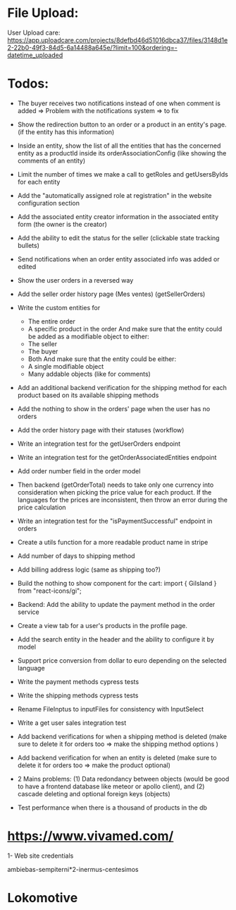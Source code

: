 # File Upload:

User Upload care:
https://app.uploadcare.com/projects/8defbd46d51016dbca37/files/3148d1e2-22b0-49f3-84d5-6a14488a645e/?limit=100&ordering=-datetime_uploaded

# Todos:

- The buyer receives two notifications instead of one when comment is added => Problem with the notifications system => to fix
- Show the redirection button to an order or a product in an entity's page. (if the entity has this information)
- Inside an entity, show the list of all the entities that has the concerned entity as a productId inside its orderAssociationConfig (like showing the comments of an entity)
- Limit the number of times we make a call to getRoles and getUsersByIds for each entity
- Add the "automatically assigned role at registration" in the website configuration section
- Add the associated entity creator information in the associated entity form (the owner is the creator)
- Add the ability to edit the status for the seller (clickable state tracking bullets)
- Send notifications when an order entity associated info was added or edited
- Show the user orders in a reversed way
- Add the seller order history page (Mes ventes) (getSellerOrders)
- Write the custom entities for

  - The entire order
  - A specific product in the order
    And make sure that the entity could be added as a modifiable object to either:
  - The seller
  - The buyer
  - Both
    And make sure that the entity could be either:
  - A single modifiable object
  - Many addable objects (like for comments)

- Add an additional backend verification for the shipping method for each product based on its available shipping methods
- Add the nothing to show in the orders' page when the user has no orders
- Add the order history page with their statuses (workflow)
- Write an integration test for the getUserOrders endpoint
- Write an integration test for the getOrderAssociatedEntities endpoint
- Add order number field in the order model
- Then backend (getOrderTotal) needs to take only one currency into consideration when picking the price value for each product. If the languages for the prices are inconsistent, then throw an error during the price calculation
- Write an integration test for the "isPaymentSuccessful" endpoint in orders
- Create a utils function for a more readable product name in stripe
- Add number of days to shipping method
- Add billing address logic (same as shipping too?)
- Build the nothing to show component for the cart: import { GiIsland } from "react-icons/gi";
- Backend: Add the ability to update the payment method in the order service
- Create a view tab for a user's products in the profile page.
- Add the search entity in the header and the ability to configure it by model
- Support price conversion from dollar to euro depending on the selected language
- Write the payment methods cypress tests
- Write the shipping methods cypress tests
- Rename FileInptus to inputFiles for consistency with InputSelect

- Write a get user sales integration test
- Add backend verifications for when a shipping method is deleted (make sure to delete it for orders too => make the shipping method options )
- Add backend verification for when an entity is deleted (make sure to delete it for orders too => make the product optional)

- 2 Mains problems: (1) Data redondancy between objects (would be good to have a frontend database like meteor or apollo client), and (2) cascade deleting and optional foreign keys (objects)
- Test performance when there is a thousand of products in the db

# https://www.vivamed.com/

1- Web site credentials

ambiebas-sempiterni\*2-inermus-centesimos

# Lokomotive
